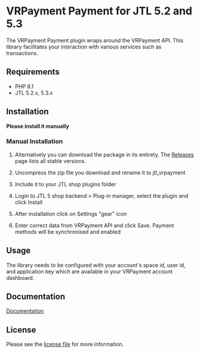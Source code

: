 

VRPayment Payment for JTL 5.2 and 5.3
=============================

The VRPayment Payment plugin wraps around the VRPayment API. This library facilitates your interaction with various services such as transactions.

## Requirements

- PHP 8.1
- JTL 5.2.x, 5.3.x

## Installation

**Please install it manually**

### Manual Installation


1. Alternatively you can download the package in its entirety. The [Releases](../../releases) page lists all stable versions.

2. Uncompress the zip file you download and rename it to jtl_vrpayment

3. Include it to your JTL shop plugins folder

4. Login to JTL 5 shop backend > Plug-in manager, select the plugin and click Install

5. After installation click on Settings "gear" icon

6. Enter correct data from VRPayment API and click Save. Payment methods will be synchronised and enabled


## Usage
The library needs to be configured with your account's space id, user id, and application key which are available in your VRPayment
account dashboard.

## Documentation

[Documentation](https://gateway.vr-payment.de/doc/jtl-5/1.0.35/docs/en/documentation.html)

## License

Please see the [license file](https://github.com/vr-payment/jtl-5/blob/master/LICENSE.txt) for more information.
